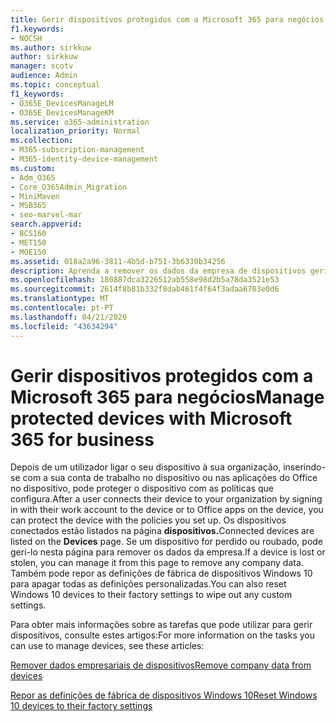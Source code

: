 ```yaml
---
title: Gerir dispositivos protegidos com a Microsoft 365 para negócios
f1.keywords:
- NOCSH
ms.author: sirkkuw
author: sirkkuw
manager: scotv
audience: Admin
ms.topic: conceptual
f1_keywords:
- O365E_DevicesManageLM
- O365E_DevicesManageKM
ms.service: o365-administration
localization_priority: Normal
ms.collection:
- M365-subscription-management
- M365-identity-device-management
ms.custom:
- Adm_O365
- Core_O365Admin_Migration
- MiniMaven
- MSB365
- seo-marvel-mar
search.appverid:
- BCS160
- MET150
- MOE150
ms.assetid: 018a2a96-3811-4b5d-b751-3b6330b34256
description: Aprenda a remover os dados da empresa de dispositivos geridos através de políticas de proteção, bem como redefinir os dispositivos Do Windows 10 para as suas definições de fábrica.
ms.openlocfilehash: 180887dca3226512ab558e98d2b5a78da3521e53
ms.sourcegitcommit: 2614f8b81b332f8dab461f4f64f3adaa6703e0d6
ms.translationtype: MT
ms.contentlocale: pt-PT
ms.lasthandoff: 04/21/2020
ms.locfileid: "43634294"
---
```

# <a name="manage-protected-devices-with-microsoft-365-for-business"></a><span data-ttu-id="fa665-103">Gerir dispositivos protegidos com a Microsoft 365 para negócios</span><span class="sxs-lookup"><span data-stu-id="fa665-103">Manage protected devices with Microsoft 365 for business</span></span>

<span data-ttu-id="fa665-104">Depois de um utilizador ligar o seu dispositivo à sua organização, inserindo-se com a sua conta de trabalho no dispositivo ou nas aplicações do Office no dispositivo, pode proteger o dispositivo com as políticas que configura.</span><span class="sxs-lookup"><span data-stu-id="fa665-104">After a user connects their device to your organization by signing in with their work account to the device or to Office apps on the device, you can protect the device with the policies you set up.</span></span> <span data-ttu-id="fa665-105">Os dispositivos conectados estão listados na página **dispositivos.**</span><span class="sxs-lookup"><span data-stu-id="fa665-105">Connected devices are listed on the **Devices** page.</span></span> <span data-ttu-id="fa665-106">Se um dispositivo for perdido ou roubado, pode geri-lo nesta página para remover os dados da empresa.</span><span class="sxs-lookup"><span data-stu-id="fa665-106">If a device is lost or stolen, you can manage it from this page to remove any company data.</span></span> <span data-ttu-id="fa665-107">Também pode repor as definições de fábrica de dispositivos Windows 10 para apagar todas as definições personalizadas.</span><span class="sxs-lookup"><span data-stu-id="fa665-107">You can also reset Windows 10 devices to their factory settings to wipe out any custom settings.</span></span> 

<span data-ttu-id="fa665-108">Para obter mais informações sobre as tarefas que pode utilizar para gerir dispositivos, consulte estes artigos:</span><span class="sxs-lookup"><span data-stu-id="fa665-108">For more information on the tasks you can use to manage devices, see these articles:</span></span> 
  
[<span data-ttu-id="fa665-109">Remover dados empresariais de dispositivos</span><span class="sxs-lookup"><span data-stu-id="fa665-109">Remove company data from devices</span></span>](remove-company-data.md)
  
[<span data-ttu-id="fa665-110">Repor as definições de fábrica de dispositivos Windows 10</span><span class="sxs-lookup"><span data-stu-id="fa665-110">Reset Windows 10 devices to their factory settings</span></span>](reset-devices-to-factory-settings.md)
  

